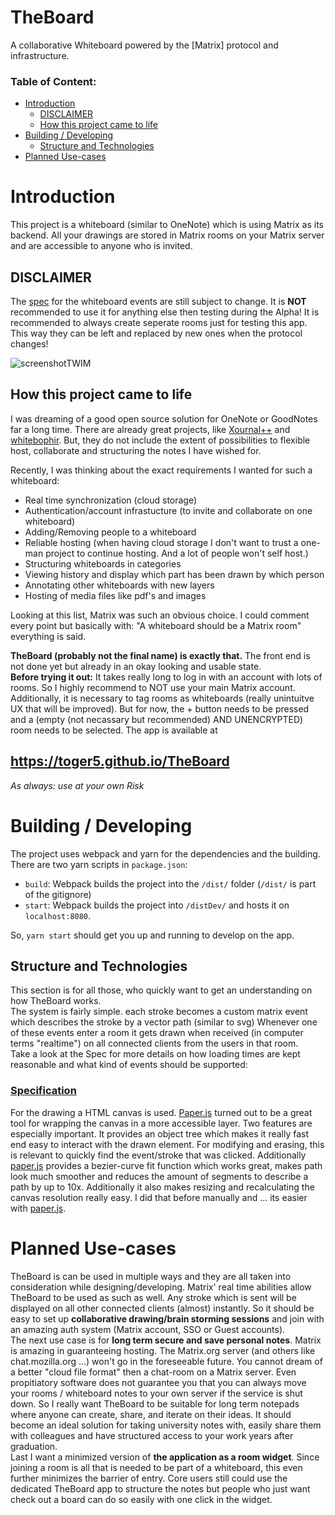 # TheBoard <!-- omit in toc -->
A collaborative Whiteboard powered by the [Matrix] protocol and infrastructure. 
### Table of Content: <!-- omit in toc -->
- [Introduction](#introduction)
  - [DISCLAIMER](#disclaimer)
  - [How this project came to life](#how-this-project-came-to-life)
- [Building / Developing](#building--developing)
  - [Structure and Technologies](#structure-and-technologies)
- [Planned Use-cases](#planned-use-cases)
# Introduction
This project is a whiteboard (similar to OneNote) which is
using Matrix as its backend. All your drawings are stored in Matrix rooms
on your Matrix server and are accessible to anyone who is invited.


##  DISCLAIMER
The [spec](https://github.com/toger5/TheBoard/blob/main/spec.md) for the whiteboard events are still subject to change. It is **NOT** recommended to use it for anything else then testing during the Alpha!
It is recommended to always create seperate rooms just for testing this app. This way they can be left and replaced by new ones when the protocol changes!

![screenshotTWIM](https://user-images.githubusercontent.com/16718859/127622513-0c31b50d-effb-49d3-be7f-a7102084d8d3.png)

##  How this project came to life
 I was dreaming of a good open source solution for OneNote or GoodNotes far a long time. There are already great projects, like [Xournal++](https://xournalpp.github.io/) and [whitebophir](https://github.com/lovasoa/whitebophir). But, they do not include the extent of possibilities to flexible host, collaborate and structuring the notes I have wished for.

Recently, I was thinking about the exact requirements I wanted for such a whiteboard:
 - Real time synchronization (cloud storage)
 - Authentication/account infrastucture (to invite and collaborate on one whiteboard)
 - Adding/Removing people to a whiteboard
 - Reliable hosting (when having cloud storage I don't want to trust a one-man project to continue hosting. And a lot of people won't self host.)
 - Structuring whiteboards in categories
 - Viewing history and display which part has been drawn by which person
 - Annotating other whiteboards with new layers
 - Hosting of media files like pdf's and images

Looking at this list, Matrix was such an obvious choice. I could comment every point but basically with: "A whiteboard should be a Matrix room" everything is said.

**TheBoard (probably not the final name) is exactly that.** The front end is not done yet but already in an okay looking and usable state.\
**Before trying it out:** It takes really long to log in with an account with lots of rooms. So I highly recommend to NOT use your main Matrix account.
Additionally, it is necessary to tag rooms as whiteboards (really unintuitve UX that will be improved). But for now, the + button needs to be pressed and a (empty (not necassary but recommended) AND UNENCRYPTED) room needs to be selected.
The app is available at 
<a href='https://toger5.github.io/TheBoard'> <h2> https://toger5.github.io/TheBoard</h2></a>
_As always: use at your own Risk_

 
# Building / Developing

The project uses webpack and yarn for the dependencies and the building. 
There are two yarn scripts in `package.json`:
 - `build`: Webpack builds the project into the `/dist/` folder (`/dist/` is part of the gitignore)
 - `start`: Webpack builds the project into `/distDev/` and hosts it on `localhost:8080`.

So, `yarn start` should get you up and running to develop on the app.

## Structure and Technologies
This section is for all those, who quickly want to get an understanding on how TheBoard works.\
The system is fairly simple. each stroke becomes a custom matrix event which describes the stroke by a vector path (similar to svg)
Whenever one of these events enter a room it gets drawn when received (in computer terms "realtime") on all connected clients from the users in that room.\
Take a look at the Spec for more details on how loading times are kept reasonable and what kind of events should be supported:  <a href='https://github.com/toger5/TheBoard/blob/main/spec.md'> <h3> Specification</h3></a>
For the drawing a HTML canvas is used. [Paper.js](https://paperjs.org/) turned out to be a great tool for wrapping the canvas in a more accessible layer. Two features are especially important. It provides an object tree which makes it really fast end easy to interact with the drawn element. For modifying and erasing, this is relevant to quickly find the event/stroke that was clicked. Additionally [paper.js](https://paperjs.org/) provides a bezier-curve fit function which works great, makes path look much smoother and reduces the amount of segments to describe a path by up to 10x. Additionally it also makes resizing and recalculating the canvas resolution really easy. I did that before manually and ... its easier with [paper.js](https://paperjs.org/).

# Planned Use-cases
TheBoard is can be used in multiple ways and they are all taken into consideration while designing/developing.
Matrix' real time abilities allow TheBoard to be used as such as well. Any stroke which is sent will be displayed on all other connected clients (almost) instantly. So it should be easy to set up **collaborative drawing/brain storming sessions** and join with an amazing auth system (Matrix account, SSO or Guest accounts).\
The next use case is for **long term secure and save personal notes**. Matrix is amazing in guaranteeing hosting. The Matrix.org server (and others like chat.mozilla.org ...) won't go in the foreseeable future. You cannot dream of a better "cloud file format" then a chat-room on a Matrix server. Even propitiatory software does not guarantee you that you can always move your rooms / whiteboard notes to your own server if the service is shut down. So I really want TheBoard to be suitable for long term notepads where anyone can create, share, and iterate on their ideas. It should become an ideal solution for taking university notes with, easily share them with colleagues and have structured access to your work years after graduation.\
Last I want a minimized version of **the application as a room widget**. Since joining a room is all that is needed to be part of a whiteboard, this even further minimizes the barrier of entry. Core users still could use the dedicated TheBoard app to structure the notes but people who just want check out a board can do so easily with one click in the widget.
